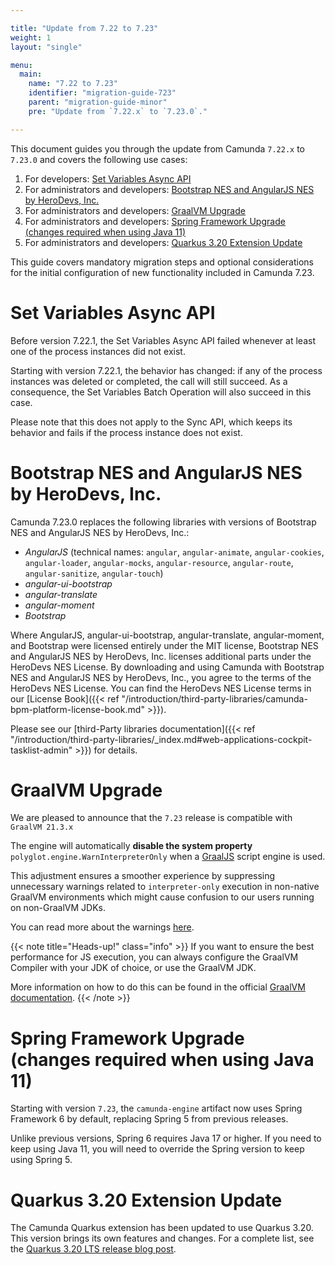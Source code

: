 ```yaml
---

title: "Update from 7.22 to 7.23"
weight: 1
layout: "single"

menu:
  main:
    name: "7.22 to 7.23"
    identifier: "migration-guide-723"
    parent: "migration-guide-minor"
    pre: "Update from `7.22.x` to `7.23.0`."

---
```


This document guides you through the update from Camunda `7.22.x` to `7.23.0` and covers the following use cases:

1. For developers: [Set Variables Async API](#set-variables-async-api)
1. For administrators and developers: [Bootstrap NES and AngularJS NES by HeroDevs, Inc.](#bootstrap-nes-and-angularjs-nes-by-herodevs-inc)
1. For administrators and developers: [GraalVM Upgrade](#graalvm-upgrade)
1. For administrators and developers: [Spring Framework Upgrade (changes required when using Java 11)](#spring-framework-upgrade-changes-required-when-using-java-11)
1. For administrators and developers: [Quarkus 3.20 Extension Update](#quarkus-3-20-extension-update)

This guide covers mandatory migration steps and optional considerations for the initial configuration of new functionality included in Camunda 7.23.

# Set Variables Async API

Before version 7.22.1, the Set Variables Async API failed whenever at least one of the process instances did not exist. 

Starting with version 7.22.1, the behavior has changed: if any of the process instances was deleted or completed, the call will still succeed. As a consequence, the Set Variables Batch Operation will also succeed in this case.

Please note that this does not apply to the Sync API, which keeps its behavior and fails if the process instance does not exist.

# Bootstrap NES and AngularJS NES by HeroDevs, Inc.

Camunda 7.23.0 replaces the following libraries with versions of Bootstrap NES and AngularJS NES by HeroDevs, Inc.:

* *AngularJS* (technical names: `angular`, `angular-animate`, `angular-cookies`, `angular-loader`, `angular-mocks`, `angular-resource`, `angular-route`, `angular-sanitize`, `angular-touch`)
*  *angular-ui-bootstrap*
*  *angular-translate*
*  *angular-moment*
*  *Bootstrap*

Where AngularJS, angular-ui-bootstrap, angular-translate, angular-moment, and Bootstrap were licensed entirely under the MIT license, Bootstrap NES and AngularJS NES by HeroDevs, Inc. licenses additional parts under the HeroDevs NES License. By downloading and using Camunda with Bootstrap NES and AngularJS NES by HeroDevs, Inc., you agree to the terms of the HeroDevs NES License. You can find the HeroDevs NES License terms in our [License Book]({{< ref "/introduction/third-party-libraries/camunda-bpm-platform-license-book.md" >}}).

Please see our [third-Party libraries documentation]({{< ref "/introduction/third-party-libraries/_index.md#web-applications-cockpit-tasklist-admin" >}}) for details.

# GraalVM Upgrade

We are pleased to announce that the `7.23` release is compatible with `GraalVM 21.3.x`

The engine will automatically **disable the system property** `polyglot.engine.WarnInterpreterOnly` when a [GraalJS](https://www.graalvm.org/jdk17/reference-manual/js/) script engine is used.

This adjustment ensures a smoother experience by suppressing unnecessary warnings related to `interpreter-only` execution in non-native GraalVM environments
which might cause confusion to our users running on non-GraalVM JDKs.

You can read more about the warnings [here](https://www.graalvm.org/jdk17/reference-manual/js/FAQ/#warning-implementation-does-not-support-runtime-compilation).

{{< note title="Heads-up!" class="info" >}}
If you want to ensure the best performance for JS execution, you can always configure the GraalVM Compiler with your JDK of choice, or use the GraalVM JDK.

More information on how to do this can be found in the official [GraalVM documentation](https://www.graalvm.org/jdk17/reference-manual/js/RunOnJDK/#graalvm-javascript-on-jdk-11).
{{< /note >}}

# Spring Framework Upgrade (changes required when using Java 11)

Starting with version `7.23`, the `camunda-engine` artifact now uses Spring Framework 6 by default, replacing Spring 5 from previous releases.

Unlike previous versions, Spring 6 requires Java 17 or higher. If you need to keep using Java 11, you will need to override the Spring version to keep using Spring 5.

# Quarkus 3.20 Extension Update
The Camunda Quarkus extension has been updated to use Quarkus 3.20. This version brings its own features and changes. For a complete list, see the [Quarkus 3.20 LTS release blog post](https://quarkus.io/blog/quarkus-3-20-0-released/).